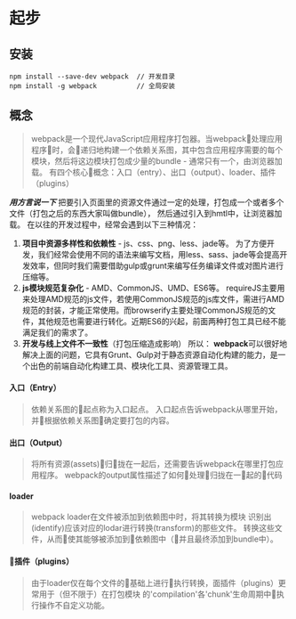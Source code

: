 # 起步
## 安装
```
npm install --save-dev webpack  // 开发目录
npm install -g webpack          // 全局安装
```

## 概念
> webpack是一个现代JavaScript应用程序打包器。当webpack处理应用程序时，会递归地构建一个依赖关系图，其中包含应用程序需要的每个模块，然后将这边模块打包成少量的bundle - 通常只有一个，由浏览器加载。
> 有四个核心概念：入口（entry）、出口（output）、loader、插件（plugins）

***用方言说一下***
把要引入页面里的资源文件通过一定的处理，打包成一个或者多个文件（打包之后的东西大家叫做bundle）， 然后通过引入到hmtl中，让浏览器加载。
在以往的开发过程中，经常会遇到以下三种情况：
1. **项目中资源多样性和依赖性** - js、css、png、less、jade等。 为了方便开发，我们经常会使用不同的语法来编写文档，用less、sass、jade等会提高开发效率，但同时我们需要借助gulp或grunt来编写任务编译文件或对图片进行压缩等。
2. **js模块规范复杂化** - AMD、CommonJS、UMD、ES6等。 requireJS主要用来处理AMD规范的js文件，若使用CommonJS规范的js库文件，需进行AMD规范的封装，才能正常使用。而browserify主要处理CommonJS规范的文件，其他规范也需要进行转化。近期ES6的兴起，前面两种打包工具已经不能满足我们的需求了。
3. **开发与线上文件不一致性**（打包压缩造成影响）
所以：
**webpack**可以很好地解决上面的问题，它具有Grunt、Gulp对于静态资源自动化构建的能力，是一个出色的前端自动化构建工具、模块化工具、资源管理工具。

#### 入口（Entry）
> 依赖关系图的起点称为入口起点。
> 入口起点告诉webpack从哪里开始，并根据依赖关系图确定要打包的内容。

#### 出口（Output）
> 将所有资源(assets)归拢在一起后，还需要告诉webpack在哪里打包应用程序。
> webpack的output属性描述了如何处理归拢在一起的代码

#### loader
> webpack loader在文件被添加到依赖图中时，将其转换为模块
> 识别出(identify)应该对应的lodar进行转换(transform)的那些文件。
转换这些文件，从而使其能够被添加到依赖图中（并且最终添加到bundle中）。

#### 插件（plugins）
> 由于loader仅在每个文件的基础上进行执行转换，面插件（plugins）更常用于（但不限于）在打包模块 的'compilation'各'chunk'生命周期中执行操作不自定义功能。


